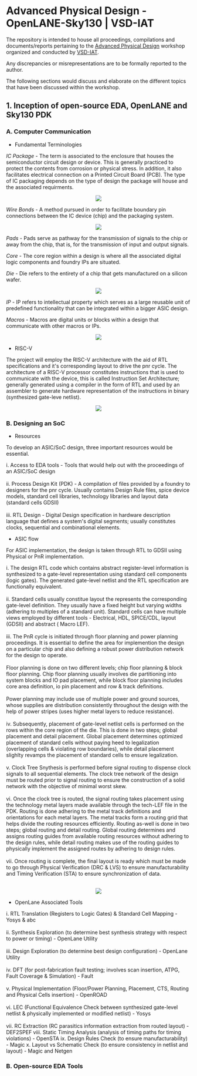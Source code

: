 # Advanced Physical Design - OpenLANE-Sky130 | VSD-IAT 

The repository is intended to house all proceedings, compilations and documents/reports pertaining to the [Advanced Physical Design](https://www.vlsisystemdesign.com/advanced-physical-design-using-openlane-sky130/) workshop organized and conducted by [VSD-IAT](https://www.vlsisystemdesign.com/).

Any discrepancies or misrepresentations are to be formally reported to the author.

The following sections would discuss and elaborate on the different topics that have been discussed within the workshop.

## 1. Inception of open-source EDA, OpenLANE and Sky130 PDK



### A. Computer Communication


* Fundamental Terminologies

*IC Package* - The term is associated to the enclosure that houses the semiconductor circuit design or device. This is generally practiced to protect the contents from corrosion or physical stress. In addition, it also facilitates electrical connection on a Printed Circuit Board (PCB). The type of IC packaging depends on the type of design the package will house and the associated requirments.


<p align="center">
  <img src="https://i.imgur.com/ATUGv6k.png">
</p>
 

*Wire Bonds* - A method pursued in order to facilitate boundary pin connections between the IC device (chip) and the packaging system.

<p align="center">
  <img src="https://gcdnb.pbrd.co/images/MXn667EtOMIV.png?o=1">
</p>


*Pads* - Pads serve as pathway for the transmission of signals to the chip or away from the chip, that is, for the transmission of input and output signals.

*Core* - The core region within a design is where all the associated digital logic components and foundry IPs are situated.

*Die* - Die refers to the entirety of a chip that gets manufactured on a silicon wafer.


<p align="center">
  <img src="https://gcdnb.pbrd.co/images/G4MYFstpfPcY.png?o=1">
</p>


*IP* - IP refers to intellectual property which serves as a large reusable unit of predefined functionality that can be integrated within a bigger ASIC design.

*Macros* - Macros are digital units or blocks within a design that communicate with other macros or IPs.

<p align="center">
  <img src="https://i.imgur.com/H5eqJuh.png">
</p>



* RISC-V

The project will employ the RISC-V architecture with the aid of RTL specifications and it's corresponding layout to drive the pnr cycle. The architecture of a RISC-V processor constitutes instructions that is used to communicate with the device, this is called Instruction Set Architecture; generally generated using a compiler in the form of RTL and used by an assembler to generate hardware representation of the instructions in binary (synthesized gate-leve netlist).


<p align="center">
  <img src="https://gcdnb.pbrd.co/images/IntXxm4Nv5cW.png?o=1">
</p>



### B. Designing an SoC


* Resources

To develop an ASIC/SoC design, three important resources would be essential.

i. Access to EDA tools - Tools that would help out with the proceedings of an ASIC/SoC design <br /> <br />
ii. Process Design Kit (PDK) - A compilation of files provided by a foundry to designers for the pnr cycle. Usually contains Design Rule files, spice device models, standard cell libraries, technology libraries and layout data (standard cells GDSII) <br /> <br />
iii. RTL Design - Digital Design specification in hardware description language that defines a system's digital segments; usually constitutes clocks, sequential and combinational elements.

* ASIC flow

For ASIC implementation, the design is taken through RTL to GDSII using Physical or PnR implementation. 

i. The design RTL code which contains abstract register-level information is synthesized to a gate-level representation using standard cell components (logic gates). The generated gate-level netlist and the RTL specification are functionally equivalent. <br /> <br />
ii. Standard cells usually constitue layout the represents the corresponding gate-level definition. They usually have a fixed height but varying widths (adhering to multiples of a standard unit). Standard cells can have multiple views employed by different tools - Electrical, HDL, SPICE/CDL, layout (GDSII) and abstract ( Macro LEF). <br /> <br />
iii. The PnR cycle is initiated through floor planning and power planning proceedings. It is essential to define the area for implemention the design on a particular chip and also defining a robust power distribution network for the design to operate. <br /> <br />
Floor planning is done on two different levels; chip floor planning & block floor planning. Chip floor planning usually involves die partitioning into system blocks and IO pad placement, while block floor planning includes core area definition, io pin placement and row & track definitions. <br /> <br />
Power planning may include use of multiple power and ground sources, whose supplies are distribution consistently throughout the design with the help of power stripes (uses higher metal layers to reduce resistance). <br /> <br />
iv. Subsequently, placement of gate-level netlist cells is performed on the rows within the core region of the die. This is done in two steps; global placement and detail placement. Global placement determines optimized placement of standard cells without paying heed to legalization (overlapping cells & violating row boundaries), while detail placement slighlty revamps the placement of standard cells to ensure legalization. <br /> <br />
v. Clock Tree Snythesis is performed before signal routing to dispense clock signals to all sequential elements. The clock tree network of the design must be routed prior to signal routing to ensure the construction of a solid network with the objective of minimal worst skew. <br /> <br />
vi. Once the clock tree is routed, the signal routing takes placement using the technology metal layers made available through the tech-LEF file in the PDK. Routing is done adhering to the metal track definitions and orientations for each metal layers. The metal tracks form a routing grid that helps divide the routing resources efficiently. Routing as-well is done in two steps; global routing and detail routing. Global routing determines and assigns routing guides from available routing resources without adhering to the design rules, while detail routing makes use of the routing guides to physically implement the assigned routes by adhering to design rules. <br /> <br />
vii. Once routing is complete, the final layout is ready which must be made to go through Physical Verification (DRC & LVS) to ensure manufacturability and Timing Verification (STA) to ensure synchronization of data. <br /> <br />


<p align="center">
  <img src="https://gcdnb.pbrd.co/images/k98T8MPSmA0r.png?o=1">
</p>



* OpenLane Associated Tools

i. RTL Translation (Registers to Logic Gates) & Standard Cell Mapping -  Yosys & abc <br /> <br />
ii. Synthesis Exploration (to determine best synthesis strategy with respect to power or timing) - OpenLane Utility <br /> <br />
iii. Design Exploration (to determine best design configuration) - OpenLane Utility <br /> <br />
iv. DFT (for post-fabrication fault testing; involves scan insertion, ATPG, Fault Coverage & Simulation) - Fault <br /> <br />
v. Physical Implementation (Floor/Power Planning, Placement, CTS, Routing and Physical Cells insertion) - OpenROAD <br /> <br />
vi. LEC (Functional Equivalence Check between synthesized gate-level netlist & physically implemented or modified netlist) - Yosys <br /> <br />
vii. RC Extraction (RC parasitics information extraction from routed layout) - DEF2SPEF
viii. Static Timing Analysis (analysis of timing paths for timing violations) - OpenSTA
ix. Design Rules Check (to ensure manufacturability) - Magic
x. Layout vs Schematic Check (to ensure consistency in netlist and layout) - Magic and Netgen



### B. Open-source EDA Tools





